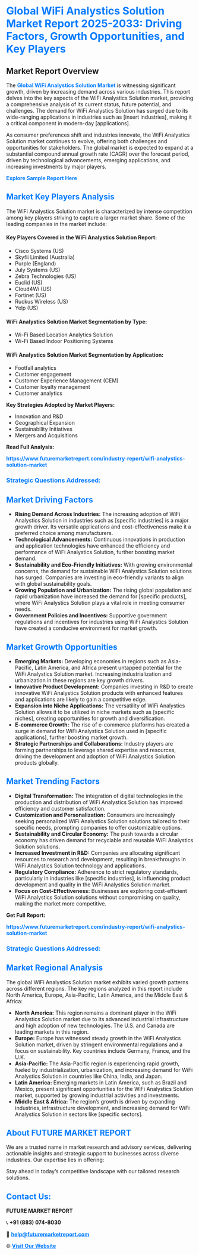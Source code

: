 <h1 style="color: #007BFF;">Global WiFi Analystics Solution Market Report 2025-2033: Driving Factors, Growth Opportunities, and Key Players</h1>

<section id="overview">
<h2>Market Report Overview</h2>
<p>The <a href="https://www.futuremarketreport.com/industry-report/wifi-analystics-solution-market" style="color: #007BFF; text-decoration: none;"><strong>Global WiFi Analystics Solution Market</strong></a> is witnessing significant growth, driven by increasing demand across various industries. This report delves into the key aspects of the WiFi Analystics Solution market, providing a comprehensive analysis of its current status, future potential, and challenges. The demand for WiFi Analystics Solution has surged due to its wide-ranging applications in industries such as [insert industries], making it a critical component in modern-day [applications].</p>
<p>As consumer preferences shift and industries innovate, the WiFi Analystics Solution market continues to evolve, offering both challenges and opportunities for stakeholders. The global market is expected to expand at a substantial compound annual growth rate (CAGR) over the forecast period, driven by technological advancements, emerging applications, and increasing investments by major players.</p>
</section>

<section id="overview">
<p><a href="https://www.futuremarketreport.com/request-sample/reportId=53576" style="color: #007BFF; text-decoration: none;"><strong>Explore Sample Report Here</strong></a></p>
</section>

<section id="key-players">
<h2 style="color: #007BFF;">Market Key Players Analysis</h2>
<p>The WiFi Analystics Solution market is characterized by intense competition among key players striving to capture a larger market share. Some of the leading companies in the market include:</p>
<h4>Key Players Covered in the WiFi Analystics Solution Report:</h4>
<ul><li>Cisco Systems (US)</li><li>Skyfii Limited (Australia)</li><li>Purple (England)</li><li>July Systems (US)</li><li>Zebra Technologies (US)</li><li>Euclid (US)</li><li>Cloud4Wi (US)</li><li>Fortinet (US)</li><li>Ruckus Wireless (US)</li><li>Yelp (US)</li></ul>
<h4>WiFi Analystics Solution Market Segmentation by Type:</h4>
<ul><li>Wi-Fi Based Location Analytics Solution</li><li>Wi-Fi Based Indoor Positioning Systems</li></ul>

<h4>WiFi Analystics Solution Market Segmentation by Application:</h4>
<ul><li>Footfall analytics</li><li>Customer engagement</li><li>Customer Experience Management (CEM)</li><li>Customer loyalty management</li><li>Customer analytics</li></ul>
<p><strong>Key Strategies Adopted by Market Players:</strong></p>
<ul>
<li>Innovation and R&D</li>
<li>Geographical Expansion</li>
<li>Sustainability Initiatives</li>
<li>Mergers and Acquisitions</li>
</ul>
</section>

<section>
<p><strong>Read Full Analysis: </strong></p><a href="https://www.futuremarketreport.com/industry-report/wifi-analystics-solution-market" style="color: #007BFF; text-decoration: none;"><strong>https://www.futuremarketreport.com/industry-report/wifi-analystics-solution-market</strong></a>
<h3 style="color: #007BFF;">Strategic Questions Addressed:</h3>
</section>

<section id="driving-factors">
<h2 style="color: #007BFF;">Market Driving Factors</h2>
<ul>
<li><strong>Rising Demand Across Industries:</strong> The increasing adoption of WiFi Analystics Solution in industries such as [specific industries] is a major growth driver. Its versatile applications and cost-effectiveness make it a preferred choice among manufacturers.</li>
<li><strong>Technological Advancements:</strong> Continuous innovations in production and application technologies have enhanced the efficiency and performance of WiFi Analystics Solution, further boosting market demand.</li>
<li><strong>Sustainability and Eco-Friendly Initiatives:</strong> With growing environmental concerns, the demand for sustainable WiFi Analystics Solution solutions has surged. Companies are investing in eco-friendly variants to align with global sustainability goals.</li>
<li><strong>Growing Population and Urbanization:</strong> The rising global population and rapid urbanization have increased the demand for [specific products], where WiFi Analystics Solution plays a vital role in meeting consumer needs.</li>
<li><strong>Government Policies and Incentives:</strong> Supportive government regulations and incentives for industries using WiFi Analystics Solution have created a conducive environment for market growth.</li>
</ul>
</section>

<section id="growth-opportunities">
<h2 style="color: #007BFF;">Market Growth Opportunities</h2>
<ul>
<li><strong>Emerging Markets:</strong> Developing economies in regions such as Asia-Pacific, Latin America, and Africa present untapped potential for the WiFi Analystics Solution market. Increasing industrialization and urbanization in these regions are key growth drivers.</li>
<li><strong>Innovative Product Development:</strong> Companies investing in R&D to create innovative WiFi Analystics Solution products with enhanced features and applications are likely to gain a competitive edge.</li>
<li><strong>Expansion into Niche Applications:</strong> The versatility of WiFi Analystics Solution allows it to be utilized in niche markets such as [specific niches], creating opportunities for growth and diversification.</li>
<li><strong>E-commerce Growth:</strong> The rise of e-commerce platforms has created a surge in demand for WiFi Analystics Solution used in [specific applications], further boosting market growth.</li>
<li><strong>Strategic Partnerships and Collaborations:</strong> Industry players are forming partnerships to leverage shared expertise and resources, driving the development and adoption of WiFi Analystics Solution products globally.</li>
</ul>
</section>

<section id="trending-factors">
<h2 style="color: #007BFF;">Market Trending Factors</h2>
<ul>
<li><strong>Digital Transformation:</strong> The integration of digital technologies in the production and distribution of WiFi Analystics Solution has improved efficiency and customer satisfaction.</li>
<li><strong>Customization and Personalization:</strong> Consumers are increasingly seeking personalized WiFi Analystics Solution solutions tailored to their specific needs, prompting companies to offer customizable options.</li>
<li><strong>Sustainability and Circular Economy:</strong> The push towards a circular economy has driven demand for recyclable and reusable WiFi Analystics Solution solutions.</li>
<li><strong>Increased Investment in R&D:</strong> Companies are allocating significant resources to research and development, resulting in breakthroughs in WiFi Analystics Solution technology and applications.</li>
<li><strong>Regulatory Compliance:</strong> Adherence to strict regulatory standards, particularly in industries like [specific industries], is influencing product development and quality in the WiFi Analystics Solution market.</li>
<li><strong>Focus on Cost-Effectiveness:</strong> Businesses are exploring cost-efficient WiFi Analystics Solution solutions without compromising on quality, making the market more competitive.</li>
</ul>
</section>

<section>
<p><strong>Get Full Report: </strong></p><a href="https://www.futuremarketreport.com/industry-report/wifi-analystics-solution-market" style="color: #007BFF; text-decoration: none;"><strong>https://www.futuremarketreport.com/industry-report/wifi-analystics-solution-market</strong></a>
<h3 style="color: #007BFF;">Strategic Questions Addressed:</h3>
</section>


<section id="regional-analysis">
<h2 style="color: #007BFF;">Market Regional Analysis</h2>
<p>The global WiFi Analystics Solution market exhibits varied growth patterns across different regions. The key regions analyzed in this report include North America, Europe, Asia-Pacific, Latin America, and the Middle East & Africa:</p>
<ul>
<li><strong>North America:</strong> This region remains a dominant player in the WiFi Analystics Solution market due to its advanced industrial infrastructure and high adoption of new technologies. The U.S. and Canada are leading markets in this region.</li>
<li><strong>Europe:</strong> Europe has witnessed steady growth in the WiFi Analystics Solution market, driven by stringent environmental regulations and a focus on sustainability. Key countries include Germany, France, and the U.K.</li>
<li><strong>Asia-Pacific:</strong> The Asia-Pacific region is experiencing rapid growth, fueled by industrialization, urbanization, and increasing demand for WiFi Analystics Solution in countries like China, India, and Japan.</li>
<li><strong>Latin America:</strong> Emerging markets in Latin America, such as Brazil and Mexico, present significant opportunities for the WiFi Analystics Solution market, supported by growing industrial activities and investments.</li>
<li><strong>Middle East & Africa:</strong> The region’s growth is driven by expanding industries, infrastructure development, and increasing demand for WiFi Analystics Solution in sectors like [specific sectors].</li>
</ul>
</section>

<footer>
<h2 style="color: #007BFF;">About FUTURE MARKET REPORT</h2>
<p>We are a trusted name in market research and advisory services, delivering actionable insights and strategic support to businesses across diverse industries. Our expertise lies in offering:</p>

<p>Stay ahead in today’s competitive landscape with our tailored research solutions.</p>

<h2 style="color: #007BFF;">Contact Us:</h2>
<p><strong>FUTURE MARKET REPORT</strong></p>
<p>📞 <strong>+91 (883) 074-8030</strong></p>
<p>📧 <strong><a href="mailto:help@futuremarketreport.com" style="color: #007BFF;">help@futuremarketreport.com</a></strong></p>
<p>🌐 <strong><a href="https://www.futuremarketreport.com/" style="color: #007BFF;">Visit Our Website</a></strong></p>
</footer>